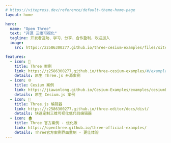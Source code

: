 ```yaml
---
# https://vitepress.dev/reference/default-theme-home-page
layout: home

hero:
  name: "Open Three"
  text: "开源 三维可视化"
  tagline: 开发者互助、学习、分享、合作盈利，欢迎加入
  image:
    src: https://z2586300277.github.io/three-cesium-examples/files/site/logo.svg

features:
  - icon: 🍃
    title: Three 案例
    link: https://z2586300277.github.io/three-cesium-examples/#/example
    details: 原生 Three.js 开源案例
  - icon: 🌐
    title: Cesium 案例
    link: https://jiawanlong.github.io/Cesium-Examples/examples/cesiumEx/examples.html
    details: 原生 Cesium.js 案例
  - icon: 🍁
    title: Three.js 编辑器
    link: https://z2586300277.github.io/three-editor/docs/dist/
    details: 快速定制三维可视化低代码编辑器
  - icon: 🏠
    title: Three 官方案例 - 优化版
    link: https://openthree.github.io/three-official-examples/
    details: Three官方案例界面重制 - 更佳体验
---
```

